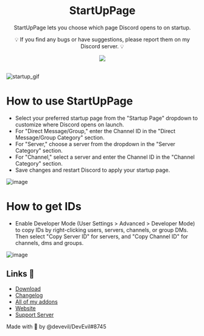 <div align="center" dir="auto">
<h1 align="center">StartUpPage</h1>
<p align="center">StartUpPage lets you choose which page Discord opens to on startup.</p>
<p align="center">💡 If you find any bugs or have suggestions, please report them on my Discord server. 💡</p>
<a align="center" href="https://discord.gg/jsQ9UP7kCA" rel="nofollow"><img align="center" src="https://img.shields.io/discord/763094597454397490?color=5865F2&labelColor=white&label=Support%20Server&logo=Discord" style="max-width: 100%;"></a>
</div>
<br>

![startup_gif](https://github.com/user-attachments/assets/ece079e1-f76a-4499-abbb-ea5e54fb03a0)

# How to use StartUpPage
- Select your preferred startup page from the "Startup Page" dropdown to customize where Discord opens on launch.
- For "Direct Message/Group," enter the Channel ID in the "Direct Message/Group Category" section.
- For "Server," choose a server from the dropdown in the "Server Category" section.
- For "Channel," select a server and enter the Channel ID in the "Channel Category" section.
- Save changes and restart Discord to apply your startup page.

![image](https://github.com/user-attachments/assets/5356adb7-41b6-430b-861a-deb8161e8030)

# How to get IDs
- Enable Developer Mode (User Settings > Advanced > Developer Mode) to copy IDs by right-clicking users, servers, channels, or group DMs. Then select "Copy Server ID" for servers, and "Copy Channel ID" for channels, dms and groups.

![image](https://github.com/user-attachments/assets/ec81bd22-079c-473d-9094-77ca0855dea0)

## Links 🔗
- [Download](https://betterdiscord.app/plugin/StartUpPage)
- [Changelog](https://github.com/DevEvil99/StartUpPage-BetterDiscord-Plugin/blob/main/CHANGELOG.md)
- [All of my addons](https://betterdiscord.app/developer/DevEvil)
- [Website](https://devevil.com)
- [Support Server](https://dsc.gg/devevil)

Made with 💜 by @devevil/DevEvil#8745
